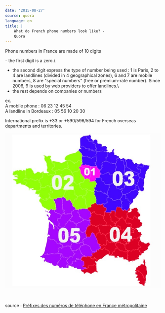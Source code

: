 ```yaml
---
date: '2015-08-27'
source: quora
language: en
title: |
    What do French phone numbers look like? -
    Quora
---
```


Phone numbers in France are made of 10 digits

\- the first digit is a zero.\
- the second digit express the type of number being used : 1 is Paris, 2
to 4 are landlines (divided in 4 geographical zones), 6 and 7 are mobile
numbers, 8 are \"special numbers\" (free or premium-rate number). Since
2006, 9 is used by web providers to offer landlines.\
- the rest depends on companies or numbers

ex.\
A mobile phone : 06 23 12 45 54\
A landline in Bordeaux : 05 56 10 20 30

International prefix is +33 or +590/596/594 for French overseas
departments and territories.

![](./img/main-qimg-e3e1539ef8fa16bc2eb09fe8e209ff35-c.png)

​

source : [Préfixes des numéros de téléphone en France
métropolitaine](http://www.commentcamarche.net/faq/29005-prefixes-des-numeros-de-telephone-en-france-metropolitaine)
